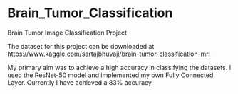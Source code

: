 # Brain_Tumor_Classification
Brain Tumor Image Classification Project

The dataset for this project can be downloaded at https://www.kaggle.com/sartajbhuvaji/brain-tumor-classification-mri 

My primary aim was to achieve a high accuracy in classifying the datasets. I used the ResNet-50 model and implemented my own Fully Connected Layer. Currently I have achieved a 83% accuracy.
